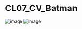 # CL07_CV_Batman
![image](https://github.com/CasseliLayza/CL07_CV_Batman/assets/122756933/feb0561f-5abb-4daf-ad3c-f7cb49c5e299)
![image](https://github.com/CasseliLayza/CL07_CV_Batman/assets/122756933/712bae3b-b889-428d-85e3-9d92627b061e)
